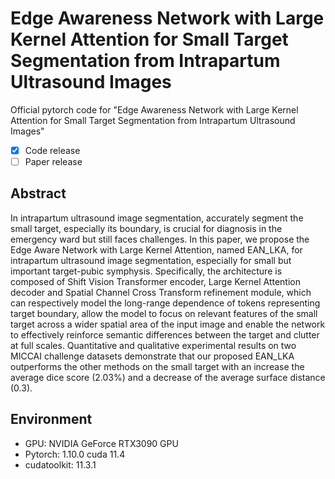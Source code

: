 # Edge Awareness Network with Large Kernel Attention for Small Target Segmentation from Intrapartum Ultrasound Images

Official pytorch code for "Edge Awareness Network with Large Kernel Attention for Small Target Segmentation from Intrapartum Ultrasound Images"

- [x] Code release
- [ ] Paper release

## Abstract
In intrapartum ultrasound image segmentation, accurately segment the small target, especially its boundary, is crucial for diagnosis in the emergency ward but still faces challenges. In this paper, we propose the Edge Aware Network with Large Kernel Attention, named EAN\_LKA, for intrapartum ultrasound image segmentation, especially for small but important target-pubic symphysis. Specifically, the architecture is composed of Shift Vision Transformer encoder, Large Kernel Attention decoder and Spatial Channel Cross Transform refinement module, which can respectively model the long-range dependence of tokens representing target boundary, allow the model to focus on relevant features of the small target across a wider spatial area of the input image and enable the network to effectively reinforce semantic differences between the target and clutter at full scales. Quantitative and qualitative experimental results on two MICCAI challenge datasets demonstrate that our proposed EAN\_LKA outperforms the other methods on the small target with an increase the average dice score (2.03%) and a decrease of the average surface distance (0.3). 


## Environment

- GPU: NVIDIA GeForce RTX3090 GPU
- Pytorch: 1.10.0 cuda 11.4
- cudatoolkit: 11.3.1



